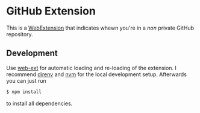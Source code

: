 # GitHub Extension

This is a [WebExtension] that indicates whewn you're in a _non_ private GitHub repository.

## Development

Use [web-ext] for automatic loading and re-loading of the extension.
I recommend [direnv] and [nvm] for the local development setup.
Afterwards you can just run

```sh
$ npm install
```

to install all dependencies.

[direnv]: https://github.com/direnv/direnv
[nvm]: https://github.com/nvm-sh/nvm
[webextension]: bhttps://wiki.mozilla.org/WebExtensions
[web-ext]: https://extensionworkshop.com/documentation/develop/getting-started-with-web-ext/